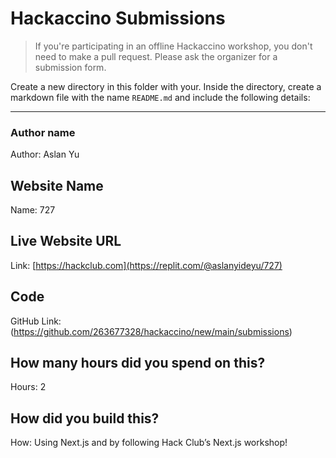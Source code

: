 # Hackaccino Submissions

> If you're participating in an offline Hackaccino workshop, you don't need to make a pull request. Please ask the organizer for a submission form.

Create a new directory in this folder with your. Inside the directory, create a markdown file with the name `README.md` and include the following details:

---

### Author name

Author: Aslan Yu

<!-- A name or nickname that you want to appear as the author of the website -->

## Website Name

Name: 727

## Live Website URL

Link: [https://hackclub.com](https://replit.com/@aslanyideyu/727)

## Code

GitHub Link: (https://github.com/263677328/hackaccino/new/main/submissions)
## How many hours did you spend on this?

Hours: 2

## How did you build this?

How: Using Next.js and by following Hack Club’s Next.js workshop!
